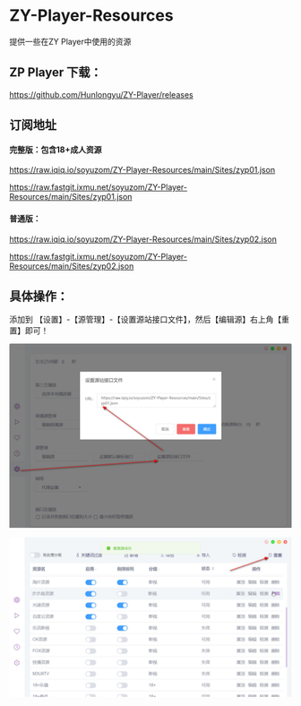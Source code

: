 # ZY-Player-Resources
提供一些在ZY Player中使用的资源

## ZP Player 下载：
https://github.com/Hunlongyu/ZY-Player/releases

## 订阅地址

#### 完整版：包含18+成人资源
https://raw.iqiq.io/soyuzom/ZY-Player-Resources/main/Sites/zyp01.json

https://raw.fastgit.ixmu.net/soyuzom/ZY-Player-Resources/main/Sites/zyp01.json

#### 普通版：
https://raw.iqiq.io/soyuzom/ZY-Player-Resources/main/Sites/zyp02.json

https://raw.fastgit.ixmu.net/soyuzom/ZY-Player-Resources/main/Sites/zyp02.json

## 具体操作：
添加到 【设置】-【源管理】-【设置源站接口文件】，然后【编辑源】右上角【重置】即可！

![Recommendations](./Sereenshot1.jpg)

![Recommendations](./Sereenshot2.jpg)
